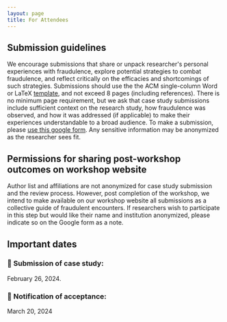 ```yaml
---
layout: page
title: For Attendees
---
```

## Submission guidelines
We encourage submissions that share or unpack researcher's personal experiences with fraudulence, explore potential strategies to combat fraudulence, and reflect critically on
the efficacies and shortcomings of such strategies. Submissions should use the the ACM single-column Word or LaTeX [template](https://chi2024.acm.org/submission-guides/chi-publication-formats/), and not exceed 8 pages (including references). There is no minimum page requirement, but we ask that case study submissions include sufficient context on the research study, how fraudulence was observed, and how it was addressed (if applicable) to make their experiences understandable to a broad audience. To make a submission, please [use this google form](https://forms.gle/u2egyAo4wjZMNS6QA). Any sensitive information may be anonymized as the researcher sees fit.

## Permissions for sharing post-workshop outcomes on workshop website
Author list and affiliations are not anonymized for case study submission and the review process. However, post completion of the workshop, we intend to make available on our workshop website all submissions as a collective guide of fraudulent encounters. If researchers wish to participate in this step but would like their name and institution anonymized, please indicate so on the Google form as a note.

## Important dates
### 📌 Submission of case study: 
February 26, 2024. 
### 📌 Notification of acceptance: 
March 20, 2024

